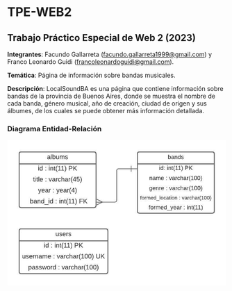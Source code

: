# TPE-WEB2
## Trabajo Práctico Especial de Web 2 (2023)

**Integrantes**: Facundo Gallarreta (facundo.gallarreta1999@gmail.com) y Franco Leonardo Guidi (francoleonardoguidi@gmail.com).

**Temática**: Página de información sobre bandas musicales.

**Descripción**: LocalSoundBA es una página que contiene información sobre bandas de la provincia de Buenos Aires, donde se muestra el nombre de cada banda, género musical, año de creación, ciudad de origen y sus álbumes, de los cuales se puede obtener más información detallada.

### Diagrama Entidad-Relación
![Diagrama Entidad Relacion](https://github.com/facug99/TPE-WEB2/blob/main/DER%20-%20TPE.jpeg)
